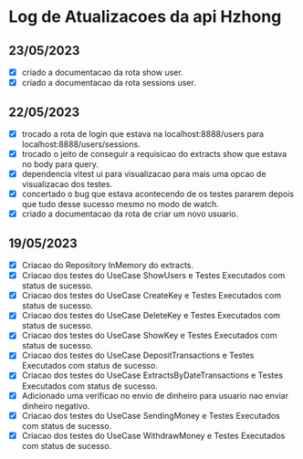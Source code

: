 # Log de Atualizacoes da api Hzhong

## 23/05/2023
- [x] criado a documentacao da rota show user.
- [x] criado a documentacao da rota sessions user.

## 22/05/2023

- [x] trocado a rota de login que estava na localhost:8888/users para localhost:8888/users/sessions.
- [x] trocado o jeito de conseguir a requisicao do extracts show que estava no body para query.
- [x] dependencia vitest ui para visualizacao para mais uma opcao de visualizacao dos testes.
- [x] concertado o bug que estava acontecendo de os testes pararem depois que tudo desse sucesso mesmo no modo de watch.
- [x] criado a documentacao da rota de criar um novo usuario.

## 19/05/2023 

- [x] Criacao do Repository InMemory do extracts.
- [x] Criacao dos testes do UseCase ShowUsers e Testes Executados com status de sucesso.
- [x] Criacao dos testes do UseCase CreateKey e Testes Executados com status de sucesso.
- [x] Criacao dos testes do UseCase DeleteKey e Testes Executados com status de sucesso.
- [x] Criacao dos testes do UseCase ShowKey e Testes Executados com status de sucesso.
- [x] Criacao dos testes do UseCase DepositTransactions e Testes Executados com status de sucesso.
- [x] Criacao dos testes do UseCase ExtractsByDateTransactions e Testes Executados com status de sucesso.
- [x] Adicionado uma verificao no envio de dinheiro para usuario nao enviar dinheiro negativo.
- [x] Criacao dos testes do UseCase SendingMoney e Testes Executados com status de sucesso.
- [x] Criacao dos testes do UseCase WithdrawMoney e Testes Executados com status de sucesso.